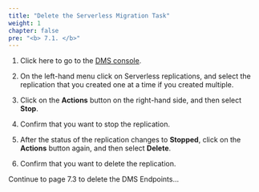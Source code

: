 ```yaml
---
title: "Delete the Serverless Migration Task"
weight: 1
chapter: false
pre: "<b> 7.1. </b>"
---
```


1. Click here to go to the [DMS console](https://console.aws.amazon.com/dms/v2/).

1. On the left-hand menu click on Serverless replications, and select the replication that you created one at a time if you created multiple.

1. Click on the **Actions** button on the right-hand side, and then select **Stop**.

1. Confirm that you want to stop the replication.

1. After the status of the replication changes to **Stopped**, click on the **Actions** button again, and then select **Delete**.

1. Confirm that you want to delete the replication.

Continue to page 7.3 to delete the DMS Endpoints...